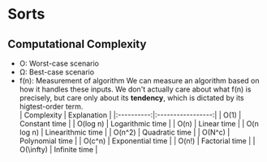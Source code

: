 # Sorts
## Computational Complexity
- O: Worst-case scenario
- Ω: Best-case scenario
- f(n): Measurement of algorithm
We can measure an algorithm based on how it handles these inputs. We don't actually care about what f(n) is precisely, but care only about its **tendency**, which is dictated by its higtest-order term.\
| Complexity |    Explanation    |
|:----------:|:-----------------:|
| O(1)       | Constant time     |
| O(log n)   | Logarithmic time  |
| O(n)       | Linear time       |
| O(n log n) | Linearithmic time |
| O(n^2)     | Quadratic time    |
| O(N^c)     | Polynomial time   |
| O(c^n)     | Exponential time  |
| O(n!)      | Factorial time    |
| O(\infty)  | Infinite time     |
